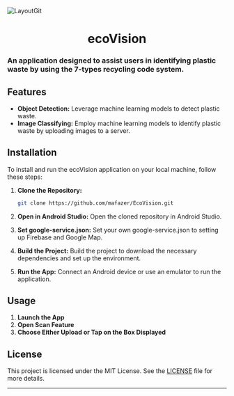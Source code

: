 ![LayoutGit](https://github.com/mafazer/EcoVision/assets/72061647/285949ee-ff30-4163-a813-07b91b9df0ec)

<h1 align="center">ecoVision</h1>
<h3 allign="center">An application designed to assist users in identifying plastic waste by using the 7-types recycling code system.</h3>

## Features
- **Object Detection:** Leverage machine learning models to detect plastic waste.
- **Image Classifying:** Employ machine learning models to identify plastic waste by uploading images to a server.

## Installation
To install and run the ecoVision application on your local machine, follow these steps:
1. **Clone the Repository:**
    ```bash
    git clone https://github.com/mafazer/EcoVision.git
    ```
    
2. **Open in Android Studio:**
    Open the cloned repository in Android Studio.

3. **Set google-service.json:**
    Set your own google-service.json to setting up Firebase and Google Map.
   
4. **Build the Project:**
    Build the project to download the necessary dependencies and set up the environment.
   
5. **Run the App:**
    Connect an Android device or use an emulator to run the application.

## Usage
1. **Launch the App**
2. **Open Scan Feature**
3. **Choose Either Upload or Tap on the Box Displayed**


## License
This project is licensed under the MIT License. See the [LICENSE](LICENSE) file for more details.
___
